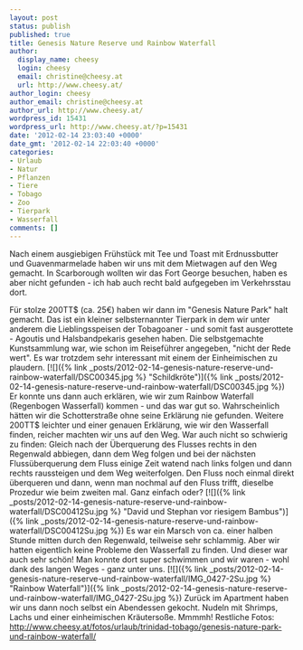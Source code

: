 ```yaml
---
layout: post
status: publish
published: true
title: Genesis Nature Reserve und Rainbow Waterfall
author:
  display_name: cheesy
  login: cheesy
  email: christine@cheesy.at
  url: http://www.cheesy.at/
author_login: cheesy
author_email: christine@cheesy.at
author_url: http://www.cheesy.at/
wordpress_id: 15431
wordpress_url: http://www.cheesy.at/?p=15431
date: '2012-02-14 23:03:40 +0000'
date_gmt: '2012-02-14 22:03:40 +0000'
categories:
- Urlaub
- Natur
- Pflanzen
- Tiere
- Tobago
- Zoo
- Tierpark
- Wasserfall
comments: []
---
```

<!--:de-->Nach einem ausgiebigen Frühstück mit Tee und Toast mit Erdnussbutter und Guavenmarmelade haben wir uns mit dem Mietwagen auf den Weg gemacht. In Scarborough wollten wir das Fort George besuchen, haben es aber nicht gefunden - ich hab auch recht bald aufgegeben im Verkehrsstau dort.
Für stolze 200TT$ (ca. 25€) haben wir dann im "Genesis Nature Park" halt gemacht. Das ist ein kleiner selbsternannter Tierpark in dem wir unter anderem die Lieblingsspeisen der Tobagoaner - und somit fast ausgerottete - Agoutis und Halsbandpekaris gesehen haben. Die selbstgemachte Kunstsammlung war, wie schon im Reiseführer angegeben, "nicht der Rede wert". Es war trotzdem sehr interessant mit einem der Einheimischen zu plaudern.
[![]({% link _posts/2012-02-14-genesis-nature-reserve-und-rainbow-waterfall/DSC00345.jpg %} "Schildkröte")]({% link _posts/2012-02-14-genesis-nature-reserve-und-rainbow-waterfall/DSC00345.jpg %})
Er konnte uns dann auch erklären, wie wir zum Rainbow Waterfall (Regenbogen Wasserfall) kommen - und das war gut so. Wahrscheinlich hätten wir die Schotterstraße ohne seine Erklärung nie gefunden. Weitere 200TT$ leichter und einer genauen Erklärung, wie wir den Wasserfall finden, reicher machten wir uns auf den Weg. War auch nicht so schwierig zu finden: Gleich nach der Überquerung des Flusses rechts in den Regenwald abbiegen, dann dem Weg folgen und bei der nächsten Flussüberquerung dem Fluss einige Zeit watend nach links folgen und dann rechts raussteigen und dem Weg weiterfolgen. Den Fluss noch einmal direkt überqueren und dann, wenn man nochmal auf den Fluss trifft, dieselbe Prozedur wie beim zweiten mal. Ganz einfach oder?
[![]({% link _posts/2012-02-14-genesis-nature-reserve-und-rainbow-waterfall/DSC00412Su.jpg %} "David und Stephan vor riesigem Bambus")]({% link _posts/2012-02-14-genesis-nature-reserve-und-rainbow-waterfall/DSC00412Su.jpg %})
Es war ein Marsch von ca. einer halben Stunde mitten durch den Regenwald, teilweise sehr schlammig. Aber wir hatten eigentlich keine Probleme den Wasserfall zu finden. Und dieser war auch sehr schön! Man konnte dort super schwimmen und wir waren - wohl dank des langen Weges - ganz unter uns.
[![]({% link _posts/2012-02-14-genesis-nature-reserve-und-rainbow-waterfall/IMG_0427-2Su.jpg %} "Rainbow Waterfall")]({% link _posts/2012-02-14-genesis-nature-reserve-und-rainbow-waterfall/IMG_0427-2Su.jpg %})
Zurück im Apartment haben wir uns dann noch selbst ein Abendessen gekocht. Nudeln mit Shrimps, Lachs und einer einheimischen Kräutersoße. Mmmmh!
Restliche Fotos:
http://www.cheesy.at/fotos/urlaub/trinidad-tobago/genesis-nature-park-und-rainbow-waterfall/<!--:-->

